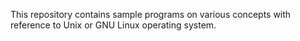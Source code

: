 This repository contains sample programs on various concepts with reference to Unix or GNU Linux operating system.

